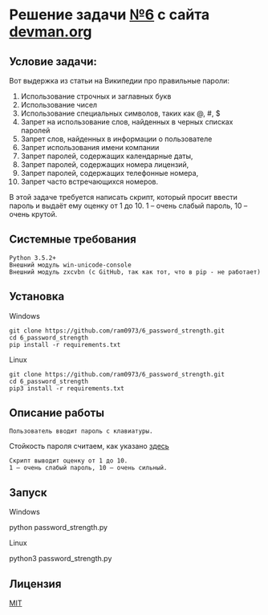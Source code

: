 # Решение задачи [№6](https://devman.org/challenges/6/) с сайта [devman.org](https://devman.org)

## Условие задачи:

Вот выдержка из статьи на Википедии про правильные пароли:

1) Использование строчных и заглавных букв
2) Использование чисел
3) Использование специальных символов, таких как @, #, $
4) Запрет на использование слов, найденных в черных списках паролей
5) Запрет слов, найденных в информации о пользователе
6) Запрет использования имени компании
7) Запрет паролей, содержащих календарные даты, 
8) Запрет паролей, содержащих номера лицензий, 
9) Запрет паролей, содержащих телефонные номера, 
10) Запрет часто встречающихся номеров.

В этой задаче требуется написать скрипт, который просит ввести пароль и 
выдаёт ему оценку от 1 до 10. 
1 – очень слабый пароль, 10 – очень крутой.
## Системные требования

```
Python 3.5.2+
Внешний модуль win-unicode-console
Внешний модуль zxcvbn (с GitHub, так как тот, что в pip - не работает)
```

## Установка

Windows

```    
git clone https://github.com/ram0973/6_password_strength.git
cd 6_password_strength
pip install -r requirements.txt
```

Linux
```    
git clone https://github.com/ram0973/6_password_strength.git
cd 6_password_strength
pip3 install -r requirements.txt
```
    
## Описание работы
```
Пользователь вводит пароль с клавиатуры.
```
Стойкость пароля считаем, как указано [здесь](https://blogs.dropbox.com/tech/2012/04/zxcvbn-realistic-password-strength-estimation/)
```
Скрипт выводит оценку от 1 до 10. 
1 – очень слабый пароль, 10 – очень сильный. 
```
    
## Запуск

Windows

python password_strength.py
 
Linux
 
python3 password_strength.py

## Лицензия

[MIT](http://opensource.org/licenses/MIT)